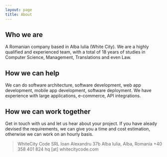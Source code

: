 ```yaml
---
layout: page
title: About
---
```


## Who we are

A Romanian company based in Alba Iulia (White City). We are a highly qualified and experienced team, with a total of 18 years of studies in Computer Science, Management, Translations and even Law.

## How we can help

We can do software architecture, software development, web app development, mobile app development, software deployment. We have experience with large applications, e-commerce, API integrations.

## How we can work together

Get in touch with us and let us hear about your project. If you have aleady devised the requirements, we can give you a time and cost estimation, otherwise we can work on an hourly basis.

> WhiteCity Code SRL
> Ioan Alexandru 37b
> Alba Iulia, Alba, Romania
> +40 358 401 824
> hq [at] whitecitycode.com
